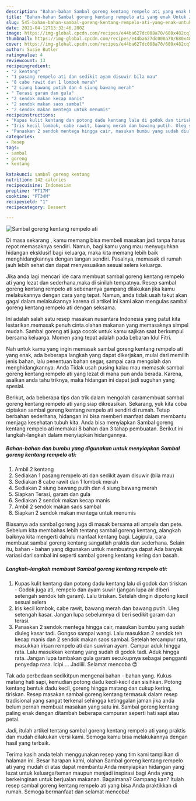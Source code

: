 ```yaml
---
description: "Bahan-bahan Sambal goreng kentang rempelo ati yang enak Untuk Jualan"
title: "Bahan-bahan Sambal goreng kentang rempelo ati yang enak Untuk Jualan"
slug: 545-bahan-bahan-sambal-goreng-kentang-rempelo-ati-yang-enak-untuk-jualan
date: 2021-04-12T13:32:46.280Z
image: https://img-global.cpcdn.com/recipes/e44ba627dc008a70/680x482cq70/sambal-goreng-kentang-rempelo-ati-foto-resep-utama.jpg
thumbnail: https://img-global.cpcdn.com/recipes/e44ba627dc008a70/680x482cq70/sambal-goreng-kentang-rempelo-ati-foto-resep-utama.jpg
cover: https://img-global.cpcdn.com/recipes/e44ba627dc008a70/680x482cq70/sambal-goreng-kentang-rempelo-ati-foto-resep-utama.jpg
author: Susie Butler
ratingvalue: 4
reviewcount: 13
recipeingredient:
- "2 kentang"
- "1 pasang rempelo ati dan sedikit ayam disuwir bila mau"
- "8 cabe rawit dan 1 lombok merah"
- "2 siung bawang putih dan 4 siung bawang merah"
- " Terasi garam dan gula"
- "2 sendok makan kecap manis"
- "2 sendok makan saos sambal"
- "2 sendok makan mentega untuk menumis"
recipeinstructions:
- "Kupas kulit kentang dan potong dadu kentang lalu di godok dan tiriskan Godok juga ati, rempelo dan ayam suwir (jangan lupa air diberi setengah sendok teh garam). Lalu tiriskan. Setelah dingin dipotong kecil sesuai selera"
- "Iris kecil lombok, cabe rawit, bawang merah dan bawang putih. Uleg setengah kasar. Jangan lupa sebelumnya di beri sedikit garam dan terasi."
- "Panaskan 2 sendok mentega hingga cair, masukan bumbu yang sudah diuleg kasar tadi. Gongso sampai wangi. Lalu masukkan 2 sendok teh kecap manis dan 2 sendok makan saos sambal. Setelah tercampur rata, masukkan irisan rempelo ati dan suwiran ayam. Campur aduk hingga rata. Lalu masukkan kentang yang sudah di godok tadi. Aduk hingga rata. Jangan lupa tambakan gula garam secukupnya sebagai pengganti penyedap rasa. Icipi.... Jadiiii. Selamat mencoba 😍"
categories:
- Resep
tags:
- sambal
- goreng
- kentang

katakunci: sambal goreng kentang 
nutrition: 142 calories
recipecuisine: Indonesian
preptime: "PT17M"
cooktime: "PT34M"
recipeyield: "1"
recipecategory: Dessert

---
```



![Sambal goreng kentang rempelo ati](https://img-global.cpcdn.com/recipes/e44ba627dc008a70/680x482cq70/sambal-goreng-kentang-rempelo-ati-foto-resep-utama.jpg)

Di masa  sekarang , kamu memang bisa membeli masakan jadi tanpa harus repot memasaknya sendiri. Namun, bagi kamu yang mau menyuguhkan hidangan eksklusif bagi keluarga, maka kita memang lebih baik menghidangkannya dengan tangan sendiri. Pasalnya, memasak di rumah jauh lebih sehat dan dapat menyesuaikan sesuai selera keluarga.

Jika anda lagi mencari ide cara membuat sambal goreng kentang rempelo ati yang lezat dan sederhana,maka di sinilah tempatnya. Resep sambal goreng kentang rempelo ati  sebenarnya gampang dilakukan jika kamu melakukannya dengan cara yang tepat. Namun, anda tidak usah takut akan gagal dalam melakukannya 
karena di artikel ini kami akan mengulas sambal goreng kentang rempelo ati dengan seksama.  

Ini adalah salah satu resep masakan nusantara Indonesia yang patut kita lestarikan.memasak penuh cinta.olahan makanan yang memasaknya simpel mudah. Sambal goreng ati juga cocok untuk kamu sajikan saat berkumpul bersama keluarga. Momen yang tepat adalah pada Lebaran Idul Fitri.

Nah untuk kamu yang ingin memasak sambal goreng kentang rempelo ati yang enak, ada beberapa langkah yang dapat dikerjakan, mulai dari memilih jenis bahan, lalu penentuan bahan segar, sampai cara mengolah dan menghidangkannya. Anda Tidak usah pusing kalau mau memasak sambal goreng kentang rempelo ati yang lezat di mana pun anda berada. Karena, asalkan anda  tahu triknya, maka hidangan ini dapat jadi suguhan yang spesial.

Berikut, ada beberapa tips dan trik dalam mengolah caramembuat sambal goreng kentang rempelo ati yang siap dikreasikan. Sekarang, yuk kita coba ciptakan sambal goreng kentang rempelo ati sendiri di rumah. Tetap berbahan sederhana, hidangan ini bisa memberi manfaat dalam membantu menjaga kesehatan tubuh kita. Anda bisa menyiapkan Sambal goreng kentang rempelo ati memakai 8 bahan dan 3 tahap pembuatan. Berikut ini langkah-langkah dalam menyiapkan hidangannya.

<!--inarticleads1-->

##### Bahan-bahan dan bumbu yang digunakan untuk menyiapkan Sambal goreng kentang rempelo ati:

1. Ambil 2 kentang
1. Sediakan 1 pasang rempelo ati dan sedikit ayam disuwir (bila mau)
1. Sediakan 8 cabe rawit dan 1 lombok merah
1. Sediakan 2 siung bawang putih dan 4 siung bawang merah
1. Siapkan  Terasi, garam dan gula
1. Sediakan 2 sendok makan kecap manis
1. Ambil 2 sendok makan saos sambal
1. Siapkan 2 sendok makan mentega untuk menumis


Biasanya ada sambal goreng juga di masak bersama ati ampela dan pete. Sebelum kita membahas lebih tentang sambal goreng kentang, alangkah baiknya kita mengerti dahulu manfaat kentang bagi. Lagipula, cara membuat sambal goreng kentang sangatlah praktis dan sederhana. Selain itu, bahan - bahan yang digunakan untuk membuatnya dapat Ada banyak variasi dari sambal ini seperti sambal goreng kentang kering dan basah. 

<!--inarticleads2-->

##### Langkah-langkah membuat Sambal goreng kentang rempelo ati:

1. Kupas kulit kentang dan potong dadu kentang lalu di godok dan tiriskan - Godok juga ati, rempelo dan ayam suwir (jangan lupa air diberi setengah sendok teh garam). Lalu tiriskan. Setelah dingin dipotong kecil sesuai selera
1. Iris kecil lombok, cabe rawit, bawang merah dan bawang putih. Uleg setengah kasar. Jangan lupa sebelumnya di beri sedikit garam dan terasi.
1. Panaskan 2 sendok mentega hingga cair, masukan bumbu yang sudah diuleg kasar tadi. Gongso sampai wangi. Lalu masukkan 2 sendok teh kecap manis dan 2 sendok makan saos sambal. Setelah tercampur rata, masukkan irisan rempelo ati dan suwiran ayam. Campur aduk hingga rata. Lalu masukkan kentang yang sudah di godok tadi. Aduk hingga rata. Jangan lupa tambakan gula garam secukupnya sebagai pengganti penyedap rasa. Icipi.... Jadiiii. Selamat mencoba 😍


Tak ada perbedaan sedikitpun mengenai bahan - bahan yang. Kukus matang hati sapi, kemudian potong dadu kecil-kecil dan sisihkan. Potong kentang bentuk dadu kecil, goreng hingga matang dan cukup kering, tiriskan. Resep masakan sambal goreng kentang termasuk dalam resep tradisional yang sangat terkenal sehingga ketinggalan jaman jika anda belum pernah membuat masakan yang satu ini. Sambal goreng kentang paling enak dengan ditambah beberapa campuran seperti hati sapi atau petai. 

Jadi, itulah artikel tentang  sambal goreng kentang rempelo ati  yang praktis dan mudah dilakukan versi kami. Semoga kamu bisa melakukannya dengan hasil yang terbaik. 

Terima kasih anda telah menggunakan resep yang tim kami tampilkan di halaman ini. Besar harapan kami, olahan  Sambal goreng kentang rempelo ati yang mudah di atas dapat membantu Anda menyiapkan hidangan yang lezat untuk keluarga/teman maupun menjadi inspirasi bagi Anda yang berkeinginan untuk berjualan makanan. Bagaimana? Gampang kan? Itulah resep sambal goreng kentang rempelo ati yang bisa Anda praktikkan di rumah. Semoga bermanfaat dan selamat mencoba!

